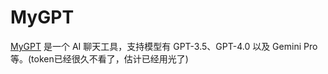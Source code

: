 # MyGPT

[MyGPT](https://www.mygpt.top) 是一个 AI 聊天工具，支持模型有 GPT-3.5、GPT-4.0 以及 Gemini Pro 等。(token已经很久不看了，估计已经用光了)

